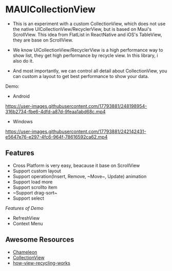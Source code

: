 # MAUICollectionView
- This is an experiment with a custom CollectionView, which does not use the native UICollectionView/RecyclerView, but is based on Maui's ScrollView. This idea from FlatList in ReactNative and iOS's TableView, they are base on ScrollView.

- We know UICollectionView/RecyclerView is a high performance way to show list, they get high performance by recycle view. In this library, i also do it.
- And most importantly, we can control all detail about CollectionView, you can custom a layout to get best performance to show your data.

Demo:
- Android
  
https://user-images.githubusercontent.com/17793881/248198954-316b2734-fbe6-4dfd-a87d-9feaa1abd68c.mp4
- Windows

https://user-images.githubusercontent.com/17793881/242142431-e5647e76-e297-4fc6-964f-78616592ca62.mp4


## Features
- Cross Platform is very easy, beacause it base on ScrollView
- Support custom layout
- Support operation(Insert, Remove, ~Move~, Update) animation
- Support load more
- Support scrollto item
- ~Support drag-sort~
- Support select

*Features of Demo*
- RefreshView
- Context Menu

## Awesome Resources
- [Chameleon](https://github.com/BigZaphod/Chameleon)
- [CollectionView](https://github.com/TheNounProject/CollectionView)
- [how-view-recycling-works](https://learn.microsoft.com/en-us/xamarin/android/user-interface/layouts/recycler-view/parts-and-functionality#how-view-recycling-works)
